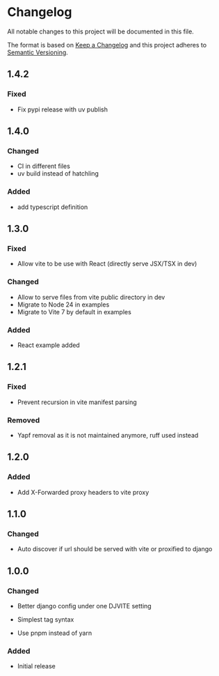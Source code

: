 # Changelog
All notable changes to this project will be documented in this file.

The format is based on [Keep a Changelog](http://keepachangelog.com/en/1.1.0/)
and this project adheres to [Semantic Versioning](http://semver.org/spec/v2.0.0.html).

## 1.4.2
### Fixed
- Fix pypi release with uv publish

## 1.4.0
### Changed
- CI in different files
- uv build instead of hatchling
### Added
- add typescript definition

## 1.3.0
### Fixed
- Allow vite to be use with React (directly serve JSX/TSX in dev)
### Changed
- Allow to serve files from vite public directory in dev
- Migrate to Node 24 in examples
- Migrate to Vite 7 by default in examples
### Added
- React example added

## 1.2.1
### Fixed
- Prevent recursion in vite manifest parsing
### Removed
- Yapf removal as it is not maintained anymore, ruff used instead

## 1.2.0
### Added
- Add X-Forwarded proxy headers to vite proxy

## 1.1.0
### Changed
- Auto discover if url should be served with vite or proxified to django


## 1.0.0
### Changed
- Better django config under one DJVITE setting

- Simplest tag syntax

- Use pnpm instead of yarn

### Added
- Initial release
